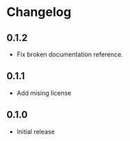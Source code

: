 # Changelog

## 0.1.2
* Fix broken documentation reference. 

## 0.1.1
* Add mising license

## 0.1.0
* Initial release
